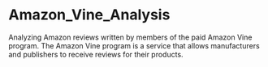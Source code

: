 # Amazon_Vine_Analysis
Analyzing Amazon reviews written by members of the paid Amazon Vine program. The Amazon Vine program is a service that allows manufacturers and publishers to receive reviews for their products. 
